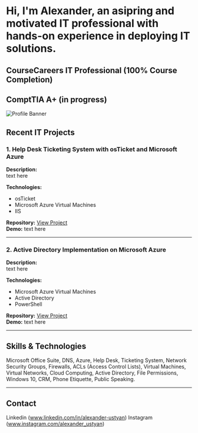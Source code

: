 <h1> Hi, I'm Alexander, an asipring and motivated IT professional with hands-on experience in deploying IT solutions. </h1> 
<h2> CourseCareers IT Professional (100% Course Completion) </h2>
<h2> ComptTIA A+ (in progress) </h2>

![Profile Banner](https://mail-attachment.googleusercontent.com/attachment/u/0/?ui=2&ik=43dd76effc&attid=0.1&permmsgid=msg-a:r-8470632314374500806&th=1953001020ce7b73&view=att&disp=safe&realattid=38297B6C-C75C-4038-A7E0-03A6B115DC52&zw&saddbat=ANGjdJ_yXJf2Xsl8YDEEQpp9ft7cOx1577qRg0PjZ3q5mayfjAEGizN8qMnvfOUL7XWYEAlcFMF4RZtLXGsIfJlQVffszwxjQ2ysyr-tGdz_5peNyN6gG09QOEIY63yWCQsDQQq0SvBD3YX8E7guvbB2x3WncpqBwyGl2gGmCIglwzH5rTrf8mpiDMIE-GmOOqyiYkYGVEsi3yEtJj1GIkBhajZhR223yghJ5n1VR0Km_DOibf6d_VZQwg-mLVdE1qbjMefogzO-46SQFIpQWw8hTvR6G4SoaMF_3YYZCMgjRFgMR5q-rJrRpjkwjc5-C4DIK9Bec_dG8YjflHN-PodovCRpT9mRBcUIjxe-3u5Ao5lL-B5osjkQCjPtVyEoe_GRtr3A_IXS6mGIAdqayXjp0PktCidwVkW1975t56d4EMRsFDSQFTXGkj_v_IEJjbvehMce2w1S2Xqxst8SrxcXnr6zMTOjliKrgVDEqHKhVkks0Hglj-K7hAziSfBy2YD0tqj8D33ZPgyoqUIP-1mDsNIsLtNRg4ar7ipc_RAso4ByOt8LVuNkho5kJC3iicSzGgEksQcF-dPlSJaFJENf2GXnlZk14BdZuDhzXkaydCAcVMTZ0c8zeN0_MWtyD3DKQ_8YmY-8qfouNWxp54RFsqaRKgTvVoYxYtjO9kXbjdf0hjpKK11rEcPcYrPMWjceDRNc7AQZvcVvAkH5GJfsoY-67wUwgUhJ8V5Wnw9ApQalWku-WJG-lxIoty97gbW2A12aR10NTeFUMgdi4otVr8F15iSkBscqqOZ8Ng9mM3xInRQ-6OhTFg8LeNaKDUypspKfgaR0Ij8UUNNUpjbElviwjzbhsFciRa-gJ9n7dt5vPJC8DXy4hmOFqmEq056ZMqNbG1uMQk1xr6nfmEQjFKJeYptaxUsPBAyiPQimszKnKPjY9I0MTLKAH6AdogKqc0_buSeN97ruNwdWXDfYuN0UflAn67Py5_oxfqyPefZ77eXBuSUpa0ka_LTJDYgsV_DKd-S1-aIFkCmG)

## Recent IT Projects

### 1. Help Desk Ticketing System with osTicket and Microsoft Azure
**Description:**  
text here

**Technologies:**  
- osTicket  
- Microsoft Azure Virtual Machines  
- IIS  

**Repository:** [View Project](https://github.com/alexander-ustyan/alexander-ustyan)  
**Demo:** text here

---

### 2. Active Directory Implementation on Microsoft Azure
**Description:**  
text here

**Technologies:**  
- Microsoft Azure Virtual Machines  
- Active Directory  
- PowerShell  

**Repository:** [View Project](https://github.com/alexander-ustyan/alexander-ustyan)  
**Demo:** text here

---

## Skills & Technologies
Microsoft Office Suite, DNS, Azure, Help Desk, Ticketing System, Network Security Groups, Firewalls, ACLs (Access Control Lists), Virtual Machines, Virtual Networks, Cloud Computing, Active Directory, File Permissions, Windows 10, CRM, Phone Etiquette, Public Speaking.

---

## Contact
Linkedin (www.linkedin.com/in/alexander-ustyan)
Instagram (www.instagram.com/alexander_ustyan)


